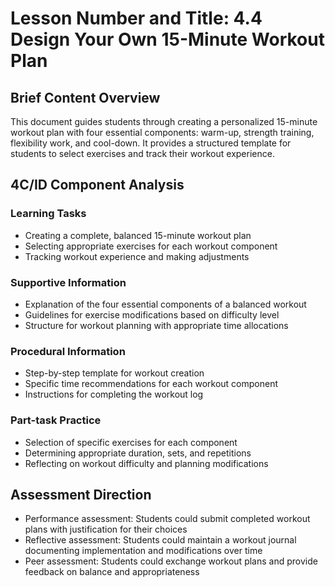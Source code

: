 # Lesson Number and Title: 4.4 Design Your Own 15-Minute Workout Plan

## Brief Content Overview
This document guides students through creating a personalized 15-minute workout plan with four essential components: warm-up, strength training, flexibility work, and cool-down. It provides a structured template for students to select exercises and track their workout experience.

## 4C/ID Component Analysis

### Learning Tasks
- Creating a complete, balanced 15-minute workout plan
- Selecting appropriate exercises for each workout component
- Tracking workout experience and making adjustments

### Supportive Information
- Explanation of the four essential components of a balanced workout
- Guidelines for exercise modifications based on difficulty level
- Structure for workout planning with appropriate time allocations

### Procedural Information
- Step-by-step template for workout creation
- Specific time recommendations for each workout component
- Instructions for completing the workout log

### Part-task Practice
- Selection of specific exercises for each component
- Determining appropriate duration, sets, and repetitions
- Reflecting on workout difficulty and planning modifications

## Assessment Direction
- Performance assessment: Students could submit completed workout plans with justification for their choices
- Reflective assessment: Students could maintain a workout journal documenting implementation and modifications over time
- Peer assessment: Students could exchange workout plans and provide feedback on balance and appropriateness